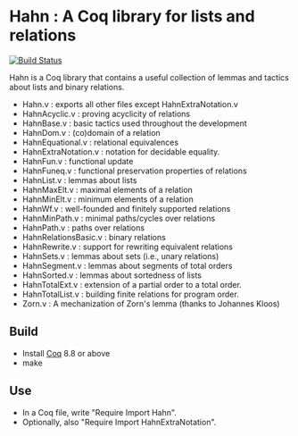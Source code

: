 # Hahn : A Coq library for lists and relations

[![Build Status](https://travis-ci.com/vafeiadis/hahn.svg?branch=master)](https://travis-ci.com/vafeiadis/hahn)

Hahn is a Coq library that contains a useful collection of lemmas and tactics
about lists and binary relations.

- Hahn.v : exports all other files except HahnExtraNotation.v
- HahnAcyclic.v : proving acyclicity of relations
- HahnBase.v : basic tactics used throughout the development
- HahnDom.v : (co)domain of a relation
- HahnEquational.v : relational equivalences
- HahnExtraNotation.v : notation for decidable equality.
- HahnFun.v : functional update
- HahnFuneq.v : functional preservation properties of relations
- HahnList.v : lemmas about lists
- HahnMaxElt.v : maximal elements of a relation
- HahnMinElt.v : minimum elements of a relation
- HahnWf.v : well-founded and finitely supported relations
- HahnMinPath.v : minimal paths/cycles over relations
- HahnPath.v : paths over relations
- HahnRelationsBasic.v : binary relations
- HahnRewrite.v : support for rewriting equivalent relations
- HahnSets.v : lemmas about sets (i.e., unary relations)
- HahnSegment.v : lemmas about segments of total orders
- HahnSorted.v : lemmas about sortedness of lists 
- HahnTotalExt.v : extension of a partial order to a total order.
- HahnTotalList.v : building finite relations for program order.
- Zorn.v : A mechanization of Zorn's lemma (thanks to Johannes Kloos)

## Build

- Install [Coq](http://coq.inria.fr) 8.8 or above
- make

## Use

- In a Coq file, write "Require Import Hahn".
- Optionally, also "Require Import HahnExtraNotation".

